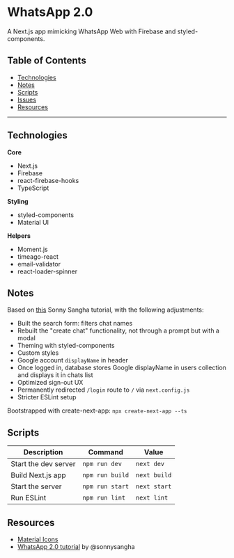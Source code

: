 # WhatsApp 2.0

A Next.js app mimicking WhatsApp Web with Firebase and styled-components.

## Table of Contents

-   [Technologies](#technologies)
-   [Notes](#notes)
-   [Scripts](#scripts)
-   [Issues](#issues)
-   [Resources](#resources)

---

## Technologies

**Core**

-   Next.js
-   Firebase
-   react-firebase-hooks
-   TypeScript

**Styling**

-   styled-components
-   Material UI

**Helpers**

-   Moment.js
-   timeago-react
-   email-validator
-   react-loader-spinner

## Notes

Based on [this](https://www.youtube.com/watch?v=svlEVg0To_c) Sonny Sangha tutorial, with the following adjustments:

-   Built the search form: filters chat names
-   Rebuilt the "create chat" functionality, not through a prompt but with a modal
-   Theming with styled-components
-   Custom styles
-   Google account `displayName` in header
-   Once logged in, database stores Google displayName in users collection and displays it in chats list
-   Optimized sign-out UX
-   Permanently redirected `/login` route to `/` via `next.config.js`
-   Stricter ESLint setup

Bootstrapped with create-next-app: `npx create-next-app --ts`

## Scripts

| Description          | Command         | Value        |
| -------------------- | --------------- | ------------ |
| Start the dev server | `npm run dev`   | `next dev`   |
| Build Next.js app    | `npm run build` | `next build` |
| Start the server     | `npm run start` | `next start` |
| Run ESLint           | `npm run lint`  | `next lint`  |

## Resources

-   [Material Icons](https://material-ui.com/components/material-icons/)
-   [WhatsApp 2.0 tutorial](https://www.youtube.com/watch?v=svlEVg0To_c) by @sonnysangha
